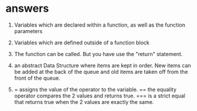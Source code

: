 # answers

1. Variables which are declared within a function, as well as the function parameters

2.  Variables which are defined outside of a function block 

3. The function can be called. But you have use the "return" statement.

4. an abstract Data Structure where items are kept in order. New items can be added at the back of the queue and old items are taken off from the front of the queue.

5. = assigns the value of the operator to the variable. == the equality operator compares the 2 values and returns true. === is a strict equal that returns true when the 2 values are exactly the same.